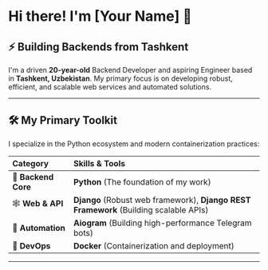 # Hi there! I'm [Your Name] 👋

## ⚡️ Building Backends from Tashkent

I'm a driven **20-year-old** Backend Developer and aspiring Engineer based in **Tashkent, Uzbekistan**. My primary focus is on developing robust, efficient, and scalable web services and automated solutions.

---

## 🛠️ My Primary Toolkit

I specialize in the Python ecosystem and modern containerization practices:

| Category | Skills & Tools | 
| :--- | :--- | 
| 🐍 **Backend Core** | **Python** (The foundation of my work) | 
| 🕸️ **Web & API** | **Django** (Robust web framework), **Django REST Framework** (Building scalable APIs) | 
| 🤖 **Automation** | **Aiogram** (Building high-performance Telegram bots) | 
| 🐳 **DevOps** | **Docker** (Containerization and deployment) | 

---



